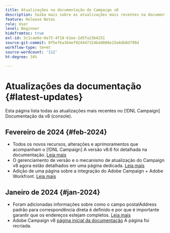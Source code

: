 ```yaml
---
title: Atualizações na documentação do Campaign v8
description: Saiba mais sobre as atualizações mais recentes na documentação do Campaign v8
feature: Release Notes
role: User
level: Beginner
hidefromtoc: true
exl-id: 3c1cae6e-0a75-4f18-b1ee-2d5fa23b4251
source-git-commit: 0f5efba364ef924447324bdd806e15e6db8d799d
workflow-type: tm+mt
source-wordcount: '112'
ht-degree: 34%

---
```


# Atualizações da documentação {#latest-updates}

Esta página lista todas as atualizações mais recentes no [!DNL Campaign] Documentação da v8 (console).

## Fevereiro de 2024 {#feb-2024}

* Todos os novos recursos, alterações e aprimoramentos que acompanham o [!DNL Campaign] A versão v8.6 foi detalhada na documentação. [Leia mais](release-notes.md)
* O gerenciamento de versão e o mecanismo de atualização do Campaign v8 agora estão detalhados em uma página dedicada. [Leia mais](upgrades.md)
* Adição de uma página sobre a integração do Adobe Campaign + Adobe Workfront. [Leia mais](../connect/ac-workfront.md)



## Janeiro de 2024 {#jan-2024}

* Foram adicionadas informações sobre como o campo postalAddress padrão para correspondência direta é definido e por que é importante garantir que os endereços estejam completos. [Leia mais](../send/direct-mail.md)
* Adobe Campaign v8 [página inicial da documentação](../campaign-home.md) A página foi recriada.
